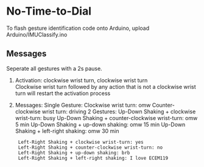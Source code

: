 # No-Time-to-Dial
To flash gesture identification code onto Arduino, upload Arduino/IMUClassify.ino

## Messages
Seperate all gestures with a 2s pause.
1. Activation: clockwise wrist turn, clockwise wrist turn  
    Clockwise wrist turn followed by any action that is not a clockwise wrist turn will restart the activation process
2. Messages:
    Single Gesture:
        Clockwise wrist turn: omw
        Counter-clockwise wrist turn: driving
    2 Gestures:
        Up-Down Shaking + clockwise wrist-turn: busy
        Up-Down Shaking + counter-clockwise wrist-turn: omw 5 min
        Up-Down Shaking + up-down shaking: omw 15 min
        Up-Down Shaking + left-right shaking: omw 30 min

        Left-Right Shaking + clockwise wrist-turn: yes
        Left-Right Shaking + counter-clockwise wrist-turn: no
        Left-Right Shaking + up-down shaking: brb
        Left-Right Shaking + left-right shaking: I love ECEM119
